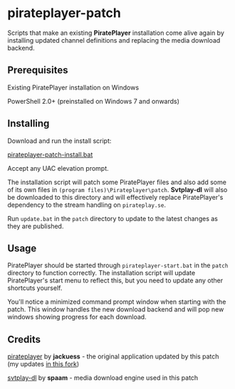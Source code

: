 # pirateplayer-patch

Scripts that make an existing **PiratePlayer** installation come alive again by installing updated channel definitions and replacing the media download backend.

## Prerequisites

Existing PiratePlayer installation on Windows

PowerShell 2.0+ (preinstalled on Windows 7 and onwards)

## Installing

Download and run the install script:

[pirateplayer-patch-install.bat](https://github.com/mikewse/pirateplayer-patch/releases/download/1.0/pirateplayer-patch-install.bat)

Accept any UAC elevation prompt.

The installation script will patch some PiratePlayer files and also add some of its own files in `(program files)\Pirateplayer\patch`. **Svtplay-dl** will also be downloaded to this directory and will effectively replace PiratePlayer's dependency to the stream handling on `pirateplay.se`.

Run `update.bat` in the `patch` directory to update to the latest changes as they are published.

## Usage

PiratePlayer should be started through `pirateplayer-start.bat` in the `patch` directory to function correctly. The installation script will update PiratePlayer's start menu to reflect this, but you need to update any other shortcuts yourself.

You'll notice a minimized command prompt window when starting with the patch. This window handles the new download backend and will pop new windows showing progress for each download.

## Credits

[pirateplayer](https://github.com/jackuess/pirateplayer) by **jackuess** - the original application updated by this patch (my updates [in this fork](https://github.com/mikewse/pirateplayer))

[svtplay-dl](https://github.com/spaam/svtplay-dl) by **spaam** - media download engine used in this patch
